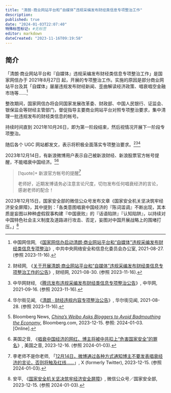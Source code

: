 ```yaml
---
title: "清朗·商业网站平台和“自媒体”违规采编发布财经类信息专项整治工作"
description:
published: true
date: "2024-01-03T22:07:40"
特殊标签标记: #无标签
editor: markdown
dateCreated: "2023-11-16T09:19:58"
---
```


## 简介

「清朗·商业网站平台和『自媒体』违规采编发布财经类信息专项整治工作」是国家网信办于 2021年8月27日 起，开展的专项整治工作。实施的原因是部分商业网站平台及其「自媒体」屡屡违规发布财经新闻、歪曲解读经济政策、唱衰唱空金融市场等……[^13374]

[^13374]: 中国网信网, 《[国家网信办启动清朗·商业网站平台和“自媒体”违规采编发布财经类信息专项整治](https://web.archive.org/web/20220123060814/http://www.cac.gov.cn/2021-08/27/c_1631652531513374.htm)》, 中共中央网络安全和信息化委员会办公室, 2021-08-27. (参照 2023-11-16).

整改期间，国家网信办将会同国家发展改革委、财政部、中国人民银行、证监会、银保监会等财经主管部门，督促指导主要商业网站平台对照专项整治要求，集中清理一批违规发布的财经类信息的帐号。

持续时间直到 2021年10月26日，即为第一阶段结束，然后视情况开展下一阶段专项整治。

随后各个 UGC 网站都发文，表示将积极全面落实专项整治要求。[^93060][^60651][^7SdYK]

[^93060]: 财经网, 《[关于开展清朗·商业网站平台和“自媒体”违规采编发布财经类信息专项整治工作的公告](https://web.archive.org/web/20210830092154/http://www.caijing.com.cn/20210830/4793060.shtml)》, 财经网, 2021-08-30. (参照 2023-11-16).

[^60651]: 中华网财经, 《[腾讯发布违规采编发布财经类信息专项整治公告](https://web.archive.org/web/20231116014451/https://finance.china.com/tech/13001906/20210916/37260651.html)》, 中华网, 2021-09-16. (参照 2023-11-16).

[^7SdYK]: 华尔街见闻, 《[清朗 · 财经违规内容专项整治公告](http://archive.today/2023.11.16-014459/https://wallstreetcn.com/articles/3639092)》, 华尔街见闻, 2021-08-28. (参照 2023-11-16).

2023年12月14日，有新浪微博用户表示自己被新浪财经、新浪股票官方帐号提醒，不能唱衰中国经济。[^43505][^99543]

[^43505]: Bloomberg News, _[China’s Weibo Asks Bloggers to Avoid Badmouthing the Economy](https://web.archive.org/web/20231215043505/https://www.bloomberg.com/news/articles/2023-12-15/china-s-weibo-asks-bloggers-to-avoid-badmouthing-the-economy)_, Bloomberg.com, 2023-12-15. 参照: 2024-01-03. [Online].

[^99543]: 美国之音, 《[唱衰中国经济的网红、博主将被中共扣上“危害国家安全”的罪名](https://web.archive.org/web/20231226201140/https://www.voachinese.com/a/china-s-ministry-of-state-security-says-badmouthing-china-s-economy-endangers-national-security-20231215/7399543.html)》, 美国之音, 2023-12-16. (参照 2024-01-03).

> [!quote]+ 新浪官方帐号的提醒[^mYx0T]
>
> 老师好，近期发博请务必注意言论尺度，切勿发布任何唱衰经济的言论，
> 感谢老师的配合！

[^mYx0T]: 李老师不是你老师, 「[12月14日，微博通过各种方式通知博主不要发表唱衰经济的言论，否则将触及红线……](http://archive.today/2024.01.03-140353/https://twitter.com/whyyoutouzhele/status/1735350042569867275)」, X (formerly Twitter), 2023-12-15. (参照 2024-01-03).

2023年12月15日，国家安全部的微信公众号发布文章《国家安全机关坚决筑牢经济安全屏障》，其中提到：「各类意图唱衰中国经济的『陈词滥调』不断出现，其本质是妄图以种种虚假叙事构建『中国衰败』的『话语陷阱』『认知陷阱』，以持续对中国特色社会主义制度及道路进行攻击、否定，妄图对中国开展战略上的围堵打压。」[^qIHsw]

[^qIHsw]: 安平, 《[国家安全机关坚决筑牢经济安全屏障](https://web.archive.org/web/20231230075657/https://mp.weixin.qq.com/s/pOVcm_d82q_cNr6VXqIHsw)》, 微信公众号／国家安全部, 2023-12-15. (参照 2024-01-03).
